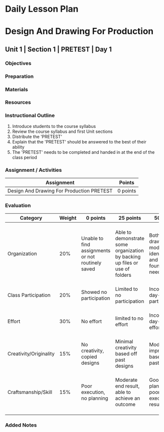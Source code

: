 # Daily Lesson Plan

# Design And Drawing For Production

## Unit 1 | Section 1 | PRETEST | Day 1

### Objectives

### Preparation

### Materials

### Resources

### Instructional Outline

1. Introduce students to the course syllabus
2. Review the course syllabus and first Unit sections
3. Distribute the 'PRETEST'
4. Explain that the 'PRETEST' should be answered to the best of their ability
5. The 'PRETEST' needs to be completed and handed in at the end of the class period

### Assignment / Activities

| Assignment  | Points |
| ------------- | ------------- |
| Design And Drawing For Production PRETEST  | 0 points   |

### Evaluation

| Category | Weight | 0 points  | 25 points | 50 points | 75 points | 100 points |
| ------------- | ------------- | ------------- | ------------- | ------------- | ------------- | ------------- |
| Organization | 20% | Unable to find assignments or not routinely saved | Able to demonstrate some organization by backing up files or use of folders | Both drawings and models are identifiable and can be found if needed | All drawings are in a folder and models organized by folders in Google Drive | All drawings are in a folder labeled correctly and models organized by folders in Google Drive labeled correctly |
| Class Participation | 20% | Showed no participation | Limited to no participation | Inconsistent day-to-day participation | Participated only when needed  | Engaged daily and actively participated |
| Effort | 30% | No effort | limited to no effort | Inconsistent day-to-day effort | Showed effort only when needed or routinely directed | Continuous day-to-day effort with or without direction |
| Creativity/Originality | 15% | No creativity, copied designs | Minimal creativity based off past designs | Moderate improvements based off past designs | Complete overhaul of past or found designs | Completely new idea/design |
| Craftsmanship/Skill | 15% | Poor execution, no planning | Moderate end result, able to achieve an outcome | Good planning but poorly executed end result | Good planning and good end result although not what had been designed or communicated | Great planning & execution able to achieve what had been designed or communicated |

### Added Notes
